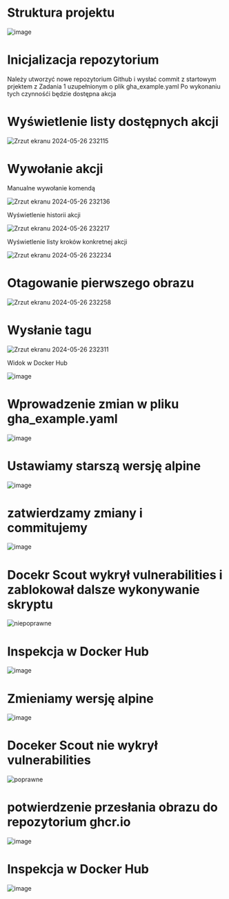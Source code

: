 # Struktura projektu

![image](https://github.com/JakubPatkowski/ChmuryZadanie2/assets/61908447/0a120245-604d-4e09-887a-1db08e1ab734)

# Inicjalizacja repozytorium

Należy utworzyć nowe repozytorium Github i wysłać commit z startowym prjektem z Zadania 1 uzupełnionym o plik gha_example.yaml
Po wykonaniu tych czynnośći będzie dostępna akcja

# Wyświetlenie listy dostępnych akcji

![Zrzut ekranu 2024-05-26 232115](https://github.com/JakubPatkowski/ChmuryZadanie2/assets/61908447/fbfaeb2e-a3cf-48eb-88c1-6fe8d00e96aa)

# Wywołanie akcji

Manualne wywołanie komendą 

![Zrzut ekranu 2024-05-26 232136](https://github.com/JakubPatkowski/ChmuryZadanie2/assets/61908447/69e2f1e1-feaa-40bd-a999-abc0896d16c4)

Wyświetlenie historii akcji

![Zrzut ekranu 2024-05-26 232217](https://github.com/JakubPatkowski/ChmuryZadanie2/assets/61908447/9f4029ab-4bef-4ea2-8ea4-0f4d12335c80)

Wyświetlenie listy kroków konkretnej akcji

![Zrzut ekranu 2024-05-26 232234](https://github.com/JakubPatkowski/ChmuryZadanie2/assets/61908447/b86db5c5-28a7-4ab2-971b-8de6e80ba64d)

# Otagowanie pierwszego obrazu

![Zrzut ekranu 2024-05-26 232258](https://github.com/JakubPatkowski/ChmuryZadanie2/assets/61908447/3232f5a9-d70f-4455-8a06-5ed0e9e6a79c)

# Wysłanie tagu

![Zrzut ekranu 2024-05-26 232311](https://github.com/JakubPatkowski/ChmuryZadanie2/assets/61908447/1a75421b-b981-4552-bbb6-d3b8f6c5384f)

Widok w Docker Hub

![image](https://github.com/JakubPatkowski/ChmuryZadanie2/assets/61908447/630cc81a-d8d6-41c9-be1d-1585a99797c9)

# Wprowadzenie zmian w pliku gha_example.yaml

![image](https://github.com/JakubPatkowski/ChmuryZadanie2/assets/61908447/488c55b9-b7e6-45bd-bd4a-ec1aa1741c1d)

# Ustawiamy starszą wersję alpine

![image](https://github.com/JakubPatkowski/ChmuryZadanie2/assets/61908447/503edd93-e70c-4a4b-8da4-ba84e86abaf3)

# zatwierdzamy zmiany i commitujemy

![image](https://github.com/JakubPatkowski/ChmuryZadanie2/assets/61908447/cb4a3288-2f13-473e-b428-453038e1e9e6)

# Docekr Scout wykrył vulnerabilities i zablokował dalsze wykonywanie skryptu

![niepoprawne](https://github.com/JakubPatkowski/ChmuryZadanie2/assets/61908447/07a5c254-be7c-4699-9610-9b5aa726a767)

# Inspekcja w Docker Hub

![image](https://github.com/JakubPatkowski/ChmuryZadanie2/assets/61908447/8040ba8a-4c13-4a33-8b4d-ce1ff375f453)

# Zmieniamy wersję alpine 

![image](https://github.com/JakubPatkowski/ChmuryZadanie2/assets/61908447/37fa180a-14db-40af-a152-d7f368c8694c)

# Doceker Scout nie wykrył vulnerabilities

![poprawne](https://github.com/JakubPatkowski/ChmuryZadanie2/assets/61908447/d9d73ff0-a32d-45f2-8547-87fe1320d572)

# potwierdzenie przesłania obrazu do repozytorium ghcr.io

![image](https://github.com/JakubPatkowski/ChmuryZadanie2/assets/61908447/31e416cd-0223-46a2-ac80-29ce8bb92c9f)

# Inspekcja w Docker Hub

![image](https://github.com/JakubPatkowski/ChmuryZadanie2/assets/61908447/95735818-1cd6-4583-b2c6-975b85ba9be3)

